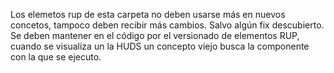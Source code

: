 Los elemetos rup de esta carpeta no deben usarse más en nuevos concetos, tampoco deben recibir más cambios. Salvo algún fix descubierto. 
Se deben mantener en el código por el versionado de elementos RUP, cuando se visualiza un la HUDS un concepto viejo busca la componente con la que se ejecuto. 
